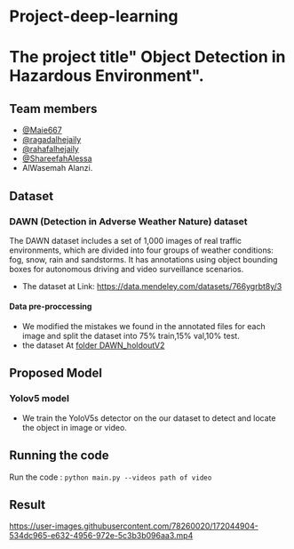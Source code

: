 # Project-deep-learning
# The project title" Object Detection in Hazardous Environment".
## Team members
- [@Maie667](https://www.github.com/Maie667)
- [@ragadalhejaily](https://www.github.com/ragadalhejaily)
- [@rahafalhejaily](https://www.github.com/rahafalhejaily)
- [@ShareefahAlessa](https://www.github.com/ShareefahAlessa)
-  AlWasemah Alanzi.
## Dataset
### DAWN (Detection in Adverse Weather Nature) dataset
The DAWN dataset includes a set of 1,000 images of real traffic environments, which are divided into four groups of weather conditions: fog, snow, rain and sandstorms. It has annotations using object bounding boxes for autonomous driving and video surveillance scenarios.
- The dataset at Link: https://data.mendeley.com/datasets/766ygrbt8y/3
#### Data pre-proccessing
- We modified the mistakes we found in the annotated files for each image and split the dataset into 75% train,15% val,10% test.
- the dataset At [folder DAWN_holdoutV2](https://drive.google.com/drive/folders/15CbWMwl-L_YFbPzjDluJBRAqmIFPnrLf?usp=sharing)
## Proposed Model
### Yolov5 model
- We train the YoloV5s detector on the our dataset to detect and locate the object in image or video.

## Running the code
Run the code :  `python main.py --videos path of video`

## Result 
https://user-images.githubusercontent.com/78260020/172044904-534dc965-e632-4956-972e-5c3b3b096aa3.mp4



